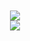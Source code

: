 <div align="center">
	<strong> </strong><br><br>
	<a href="https://discord.com/users/1035157898638139435">
	<img src="https://count.getloli.com/get/@mujicat"/>
	</a><br>
	<a href="mailto:bencvana@protonmail.com"></a>
        <img src="https://lanyard.cnrad.dev/api/1035157898638139435"/>
	</a><br>

</div>
